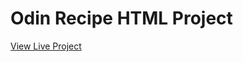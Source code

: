 # Odin Recipe HTML Project

<a href="https://im-jessewellman.github.io/odin-recipe/">View Live Project</a>

